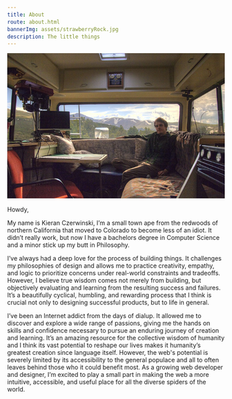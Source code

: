 ```yaml
---
title: About
route: about.html
bannerImg: assets/strawberryRock.jpg
description: The little things
---
```


![alt text](assets/sitePics/rvMe.jpg "Self portrait")

Howdy, 

My name is Kieran Czerwinski, I’m a small town ape from the redwoods of northern California that moved to Colorado to become less of an idiot. It didn’t really work, but now I have a bachelors degree in Computer Science and a minor stick up my butt in Philosophy.

I’ve always had a deep love for the process of building things. It challenges my philosophies of design and allows me to practice creativity, empathy, and logic to prioritize concerns under real-world constraints and tradeoffs. However, I believe true wisdom comes not merely from building, but objectively evaluating and learning from the resulting success and failures. It’s a beautifully cyclical, humbling, and rewarding process that I think is crucial not only to designing successful products, but to life in general.

I’ve been an Internet addict from the days of dialup. It allowed me to discover and explore a wide range of passions, giving me the hands on skills and confidence necessary to pursue an enduring journey of creation and learning. It’s an amazing resource for the collective wisdom of humanity and I think its vast potential to reshape our lives makes it humanity’s greatest creation since language itself. However, the web's potential is severely limited by its accessibility to the general populace and all to often leaves behind those who it could benefit most. As a growing web developer and designer, I’m excited to play a small part in making the web a more intuitive, accessible, and useful place for all the diverse spiders of the world.

